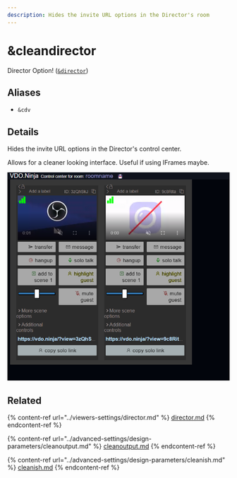 ```yaml
---
description: Hides the invite URL options in the Director's room
---
```


# \&cleandirector

Director Option! ([`&director`](../viewers-settings/director.md))

## Aliases

* `&cdv`

## Details

Hides the invite URL options in the Director's control center.

Allows for a cleaner looking interface. Useful if using IFrames maybe.

![](<../.gitbook/assets/image (152).png>)

## Related

{% content-ref url="../viewers-settings/director.md" %}
[director.md](../viewers-settings/director.md)
{% endcontent-ref %}

{% content-ref url="../advanced-settings/design-parameters/cleanoutput.md" %}
[cleanoutput.md](../advanced-settings/design-parameters/cleanoutput.md)
{% endcontent-ref %}

{% content-ref url="../advanced-settings/design-parameters/cleanish.md" %}
[cleanish.md](../advanced-settings/design-parameters/cleanish.md)
{% endcontent-ref %}

